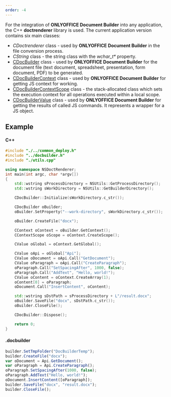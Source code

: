 ```yaml
---
order: -4
---
```


For the integration of **ONLYOFFICE Document Builder** into any application, the C++ **doctrenderer** library is used. The current application version contains six main classes:

* *CDoctrenderer* class - used by **ONLYOFFICE Document Builder** in the file conversion process.
* *CString* class - the string class with the *wchar\_t\** property.
* [CDocBuilder](../C++/CDocBuilder/index.md) class - used by **ONLYOFFICE Document Builder** for the document file (text document, spreadsheet, presentation, form document, PDF) to be generated.
* [CDocBuilderContext](../C++/CDocBuilderContext/index.md) class - used by **ONLYOFFICE Document Builder** for getting JS context for working.
* [CDocBuilderContextScope](../C++/CDocBuilderContextScope/index.md) class - the stack-allocated class which sets the execution context for all operations executed within a local scope.
* [CDocBuilderValue](../C++/CDocBuilderValue/index.md) class - used by **ONLYOFFICE Document Builder** for getting the results of called JS commands. It represents a wrapper for a JS object.

## Example

#### C++

```c++
#include "./../common_deploy.h"
#include "../docbuilder.h"
#include "./utils.cpp"

using namespace NSDoctRenderer;
int main(int argc, char *argv[])
{
    std::wstring sProcessDirectory = NSUtils::GetProcessDirectory();
    std::wstring sWorkDirectory = NSUtils::GetBuilderDirectory();

    CDocBuilder::Initialize(sWorkDirectory.c_str());

    CDocBuilder oBuilder;
    oBuilder.SetProperty("--work-directory", sWorkDirectory.c_str());

    oBuilder.CreateFile("docx");

    CContext oContext = oBuilder.GetContext();
    CContextScope oScope = oContext.CreateScope();

    CValue oGlobal = oContext.GetGlobal();

    CValue oApi = oGlobal["Api"];
    CValue oDocument = oApi.Call("GetDocument");
    CValue oParagraph = oApi.Call("CreateParagraph");
    oParagraph.Call("SetSpacingAfter", 1000, false);
    oParagraph.Call("AddText", "Hello, world!");
    CValue oContent = oContext.CreateArray(1);
    oContent[0] = oParagraph;
    oDocument.Call("InsertContent", oContent);

    std::wstring sDstPath = sProcessDirectory + L"/result.docx";
    oBuilder.SaveFile("docx", sDstPath.c_str());
    oBuilder.CloseFile();

    CDocBuilder::Dispose();

    return 0;
}
```

#### .docbuilder

```js
builder.SetTmpFolder("DocBuilderTemp");
builder.CreateFile("docx");
var oDocument = Api.GetDocument();
var oParagraph = Api.CreateParagraph();
oParagraph.SetSpacingAfter(1000, false);
oParagraph.AddText("Hello, world!");
oDocument.InsertContent([oParagraph]);
builder.SaveFile("docx", "result.docx");
builder.CloseFile();
```
